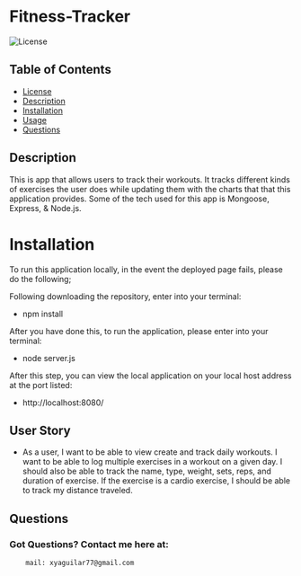 # Fitness-Tracker

![License](https://img.shields.io/badge/License-APACHE%202.0-green.svg)

 ## Table of Contents
  * [License](#license)
  * [Description](#description)
  * [Installation](#installation)
  * [Usage](#usage)
  * [Questions](#questions)
  

## Description 

This is app that allows users to track their workouts. It tracks different kinds of exercises the user does while updating them with the charts that that this application provides. Some of the tech used for this app is Mongoose, Express, & Node.js.

# Installation

To run this application locally, in the event the deployed page fails, please do the following;

Following downloading the repository, enter into your terminal:
- npm install

After you have done this, to run the application, please enter into your terminal: 
- node server.js

After this step, you can view the local application on your local host address at the port listed:
- http://localhost:8080/


## User Story

* As a user, I want to be able to view create and track daily workouts. I want to be able to log multiple exercises in a workout on a given day. I should also be able to track the name, type, weight, sets, reps, and duration of exercise. If the exercise is a cardio exercise, I should be able to track my distance traveled.


 ## Questions 

### Got Questions? Contact me here at: 
        
        mail: xyaguilar77@gmail.com